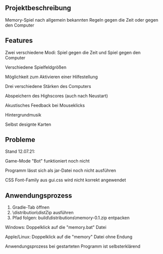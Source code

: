 ## **Projektbeschreibung**

Memory-Spiel nach allgemein bekannten Regeln gegen die Zeit oder gegen den Computer

## **Features**

Zwei verschiedene Modi: Spiel gegen die Zeit und Spiel gegen den Computer

Verschiedene Spielfeldgrößen

Möglichkeit zum Aktivieren einer Hilfestellung

Drei verschiedene Stärken des Computers

Abspeichern des Highscores (auch nach Neustart)

Akustisches Feedback bei Mouseklicks

Hintergrundmusik

Selbst designte Karten

## **Probleme**

Stand 12.07.21:

Game-Mode "Bot" funktioniert noch nicht

Programm lässt sich als jar-Datei noch nicht ausführen

CSS Font-Family aus gui.css wird nicht korrekt angewendet

## **Anwendungsprozess**
1. Gradle-Tab öffnen
2. \distribution\distZip ausführen
3. Pfad folgen: build\distributions\memory-0.1.zip entpacken

Windows: 
Doppelklick auf die "memory.bat" Datei

Apple/Linux:
Doppelklick auf die "memory" Datei ohne Endung

Anwendungsprozess bei gestarteten Programm ist selbsterklärend
